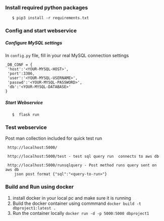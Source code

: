 
### Install required python packages

```
   $ pip3 install -r requirements.txt
```

### Config and start webservice

##### Configure MySQL settings

In ``config.py`` file, fill in your real MySQL connection settings

```
_DB_CONF = {
 'host':'<YOUR-MYSQL-HOST>',
 'port':3306,
 'user':'<YOUR-MYSQL-USERNAME>',
 'passwd':'<YOUR-MYSQL-PASSWORD>',
 'db':'<YOUR-MYSQL-DATABASE>'
}
```

##### Start Webservice

```
   $  flask run
```

### Test webservice 

Post man collection included for quick test run
```
 http://localhost:5000/
 
 http://localhost:5000/test - test sql query run  connects to aws db 
 
 http://localhost:5000/runsqlquery - Post method runs query sent on aws db
    json post format {"sql":"<query-to-run>"}

```
### Build and Run using docker 
1. install docker in your local pc and make sure it is running 
2. Build the docker container using commmand 
`docker build -t dbproject1:latest .`
3. Run the container locally 
`docker run -d -p 5000:5000 dbproject1`




